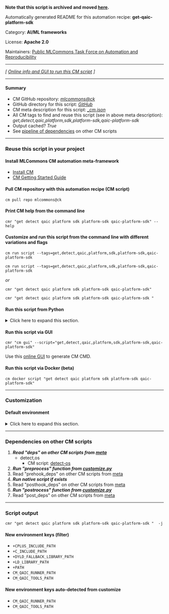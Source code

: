 **Note that this script is archived and moved [here](https://github.com/mlcommons/cm4mlops/tree/main/script/get-qaic-platform-sdk).**



Automatically generated README for this automation recipe: **get-qaic-platform-sdk**

Category: **AI/ML frameworks**

License: **Apache 2.0**

Maintainers: [Public MLCommons Task Force on Automation and Reproducibility](https://github.com/mlcommons/ck/blob/master/docs/taskforce.md)

---
*[ [Online info and GUI to run this CM script](https://access.cknowledge.org/playground/?action=scripts&name=get-qaic-platform-sdk,a60f86918dc9457d) ]*

---
#### Summary

* CM GitHub repository: *[mlcommons@ck](https://github.com/mlcommons/ck/tree/dev/cm-mlops)*
* GitHub directory for this script: *[GitHub](https://github.com/mlcommons/ck/tree/dev/cm-mlops/script/get-qaic-platform-sdk)*
* CM meta description for this script: *[_cm.json](_cm.json)*
* All CM tags to find and reuse this script (see in above meta description): *get,detect,qaic,platform,sdk,platform-sdk,qaic-platform-sdk*
* Output cached? *True*
* See [pipeline of dependencies](#dependencies-on-other-cm-scripts) on other CM scripts


---
### Reuse this script in your project

#### Install MLCommons CM automation meta-framework

* [Install CM](https://access.cknowledge.org/playground/?action=install)
* [CM Getting Started Guide](https://github.com/mlcommons/ck/blob/master/docs/getting-started.md)

#### Pull CM repository with this automation recipe (CM script)

```cm pull repo mlcommons@ck```

#### Print CM help from the command line

````cmr "get detect qaic platform sdk platform-sdk qaic-platform-sdk" --help````

#### Customize and run this script from the command line with different variations and flags

`cm run script --tags=get,detect,qaic,platform,sdk,platform-sdk,qaic-platform-sdk`

`cm run script --tags=get,detect,qaic,platform,sdk,platform-sdk,qaic-platform-sdk `

*or*

`cmr "get detect qaic platform sdk platform-sdk qaic-platform-sdk"`

`cmr "get detect qaic platform sdk platform-sdk qaic-platform-sdk " `


#### Run this script from Python

<details>
<summary>Click here to expand this section.</summary>

```python

import cmind

r = cmind.access({'action':'run'
                  'automation':'script',
                  'tags':'get,detect,qaic,platform,sdk,platform-sdk,qaic-platform-sdk'
                  'out':'con',
                  ...
                  (other input keys for this script)
                  ...
                 })

if r['return']>0:
    print (r['error'])

```

</details>


#### Run this script via GUI

```cmr "cm gui" --script="get,detect,qaic,platform,sdk,platform-sdk,qaic-platform-sdk"```

Use this [online GUI](https://cKnowledge.org/cm-gui/?tags=get,detect,qaic,platform,sdk,platform-sdk,qaic-platform-sdk) to generate CM CMD.

#### Run this script via Docker (beta)

`cm docker script "get detect qaic platform sdk platform-sdk qaic-platform-sdk" `

___
### Customization

#### Default environment

<details>
<summary>Click here to expand this section.</summary>

These keys can be updated via `--env.KEY=VALUE` or `env` dictionary in `@input.json` or using script flags.


</details>

___
### Dependencies on other CM scripts


  1. ***Read "deps" on other CM scripts from [meta](https://github.com/mlcommons/ck/tree/dev/cm-mlops/script/get-qaic-platform-sdk/_cm.json)***
     * detect,os
       - CM script: [detect-os](https://github.com/mlcommons/ck/tree/master/cm-mlops/script/detect-os)
  1. ***Run "preprocess" function from [customize.py](https://github.com/mlcommons/ck/tree/dev/cm-mlops/script/get-qaic-platform-sdk/customize.py)***
  1. Read "prehook_deps" on other CM scripts from [meta](https://github.com/mlcommons/ck/tree/dev/cm-mlops/script/get-qaic-platform-sdk/_cm.json)
  1. ***Run native script if exists***
  1. Read "posthook_deps" on other CM scripts from [meta](https://github.com/mlcommons/ck/tree/dev/cm-mlops/script/get-qaic-platform-sdk/_cm.json)
  1. ***Run "postrocess" function from [customize.py](https://github.com/mlcommons/ck/tree/dev/cm-mlops/script/get-qaic-platform-sdk/customize.py)***
  1. Read "post_deps" on other CM scripts from [meta](https://github.com/mlcommons/ck/tree/dev/cm-mlops/script/get-qaic-platform-sdk/_cm.json)

___
### Script output
`cmr "get detect qaic platform sdk platform-sdk qaic-platform-sdk "  -j`
#### New environment keys (filter)

* `+CPLUS_INCLUDE_PATH`
* `+C_INCLUDE_PATH`
* `+DYLD_FALLBACK_LIBRARY_PATH`
* `+LD_LIBRARY_PATH`
* `+PATH`
* `CM_QAIC_RUNNER_PATH`
* `CM_QAIC_TOOLS_PATH`
#### New environment keys auto-detected from customize

* `CM_QAIC_RUNNER_PATH`
* `CM_QAIC_TOOLS_PATH`